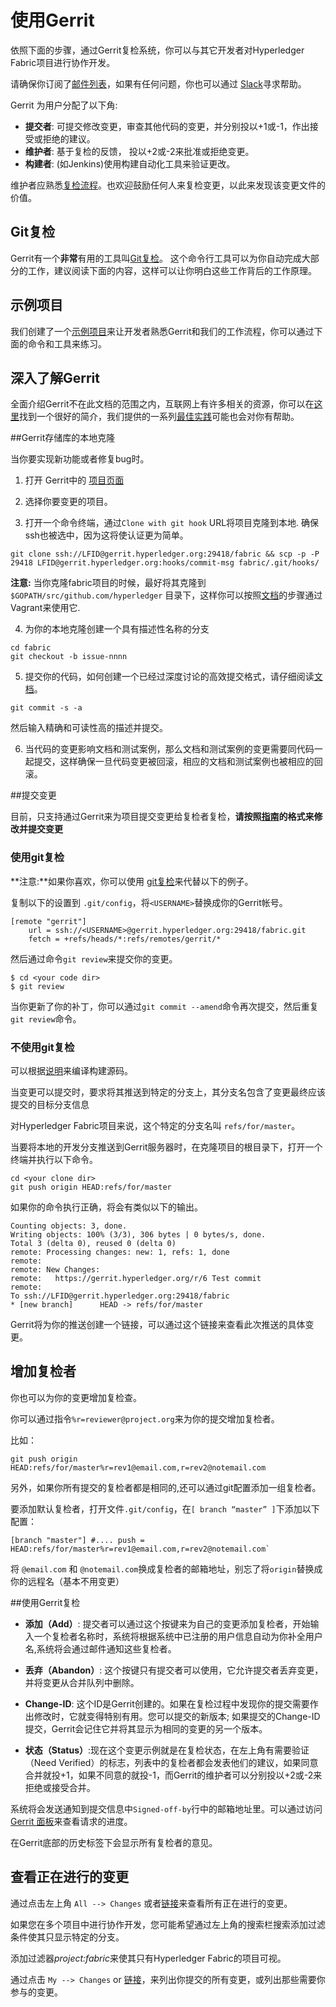 # 使用Gerrit
依照下面的步骤，通过Gerrit复检系统，你可以与其它开发者对Hyperledger Fabric项目进行协作开发。

请确保你订阅了[邮件列表](http://lists.hyperledger.org/mailman/listinfo/hyperledger-fabric)，如果有任何问题，你也可以通过 [Slack](https://hyperledgerproject.slack.com/)寻求帮助。

Gerrit 为用户分配了以下角:

* **提交者**: 可提交修改变更，审查其他代码的变更，并分别投以+1或-1，作出接受或拒绝的建议。
* **维护者**: 基于复检的反馈， 投以+2或-2来批准或拒绝变更。
* **构建者**: (如Jenkins)使用构建自动化工具来验证更改。

维护者应熟悉[复检流程](reviewing.md)。也欢迎鼓励任何人来复检变更，以此来发现该变更文件的价值。

## Git复检

Gerrit有一个**非常**有用的工具叫[Git复检](https://www.mediawiki.org/wiki/Gerrit/git-review)。
这个命令行工具可以为你自动完成大部分的工作，建议阅读下面的内容，这样可以让你明白这些工作背后的工作原理。


## 示例项目

我们创建了一个[示例项目](https://gerrit.hyperledger.org/r/#/admin/projects/lf-sandbox)来让开发者熟悉Gerrit和我们的工作流程，你可以通过下面的命令和工具来练习。

## 深入了解Gerrit

全面介绍Gerrit不在此文档的范围之内，互联网上有许多相关的资源，你可以在[这里](https://www.mediawiki.org/wiki/Gerrit/Tutorial)找到一个很好的简介，我们提供的一系列[最佳实践](best-practices.md)可能也会对你有帮助。

##Gerrit存储库的本地克隆

当你要实现新功能或者修复bug时。

1. 打开 Gerrit中的 [项目页面](https://gerrit.hyperledger.org/r/#/admin/projects/)

2. 选择你要变更的项目。

3. 打开一个命令终端，通过`Clone with git hook` URL将项目克隆到本地. 确保ssh也被选中，因为这将使认证更为简单。
```
git clone ssh://LFID@gerrit.hyperledger.org:29418/fabric && scp -p -P 29418 LFID@gerrit.hyperledger.org:hooks/commit-msg fabric/.git/hooks/
```

**注意:** 当你克隆fabric项目的时候，最好将其克隆到`$GOPATH/src/github.com/hyperledger` 目录下，这样你可以按照[文档](../dev-setup/devenv.md)的步骤通过Vagrant来使用它.

4. 为你的本地克隆创建一个具有描述性名称的分支

```
cd fabric
git checkout -b issue-nnnn
```

5. 提交你的代码，如何创建一个已经过深度讨论的高效提交格式，请仔细阅读[文档](changes.md)。
```
git commit -s -a
```
然后输入精确和可读性高的描述并提交。

6. 当代码的变更影响文档和测试案例，那么文档和测试案例的变更需要同代码一起提交，这样确保一旦代码变更被回滚，相应的文档和测试案例也被相应的回滚。

##提交变更

目前，只支持通过Gerrit来为项目提交变更给复检者复检，**请按照[指南](changes.md)的格式来修改并提交变更**

### 使用git复检

**注意:**如果你喜欢，你可以使用 [git复检](#Git复检)来代替以下的例子。

复制以下的设置到 `.git/config`，将`<USERNAME>`替换成你的Gerrit帐号。

```
[remote "gerrit"]
    url = ssh://<USERNAME>@gerrit.hyperledger.org:29418/fabric.git
    fetch = +refs/heads/*:refs/remotes/gerrit/*
```

然后通过命令`git review`来提交你的变更。

```
$ cd <your code dir>
$ git review
```
当你更新了你的补丁，你可以通过`git commit --amend`命令再次提交，然后重复 `git review`命令。


### 不使用git复检

 可以根据[说明](../dev-setup/build.md)来编译构建源码。

当变更可以提交时，要求将其推送到特定的分支上，其分支名包含了变更最终应该提交的目标分支信息

 对Hyperledger Fabric项目来说，这个特定的分支名叫 `refs/for/master`。

当要将本地的开发分支推送到Gerrit服务器时，在克隆项目的根目录下，打开一个终端并执行以下命令。

```
cd <your clone dir>
git push origin HEAD:refs/for/master
```
如果你的命令执行正确，将会有类似以下的输出。

```
Counting objects: 3, done.
Writing objects: 100% (3/3), 306 bytes | 0 bytes/s, done.
Total 3 (delta 0), reused 0 (delta 0)
remote: Processing changes: new: 1, refs: 1, done
remote:
remote: New Changes:
remote:   https://gerrit.hyperledger.org/r/6 Test commit
remote:
To ssh://LFID@gerrit.hyperledger.org:29418/fabric
* [new branch]      HEAD -> refs/for/master
```
Gerrit将为你的推送创建一个链接，可以通过这个链接来查看此次推送的具体变更。

## 增加复检者

你也可以为你的变更增加复检查。

你可以通过指令`%r=reviewer@project.org`来为你的提交增加复检者。  

比如：

```
git push origin HEAD:refs/for/master%r=rev1@email.com,r=rev2@notemail.com
```

另外，如果你所有提交的复检者都是相同的,还可以通过git配置添加一组复检者。

要添加默认复检者，打开文件`.git/config`，在`[ branch “master” ]`下添加以下配置：

```
[branch "master"] #.... push =
HEAD:refs/for/master%r=rev1@email.com,r=rev2@notemail.com`
```

将 `@email.com` 和 `@notemail.com`换成复检者的邮箱地址，别忘了将`origin`替换成你的远程名（基本不用变更）

##使用Gerrit复检

* **添加（Add）**: 提交者可以通过这个按键来为自己的变更添加复检者，开始输入一个复检者名称时，系统将根据系统中已注册的用户信息自动为你补全用户名,系统将会通过邮件通知这些复检者。

* **丢弃（Abandon）**: 这个按键只有提交者可以使用，它允许提交者丢弃变更，并将变更从合并队列中删除。

* **Change-ID**: 这个ID是Gerrit创建的。如果在复检过程中发现你的提交需要作出修改时，它就变得特别有用。您可以提交的新版本; 如果提交的Change-ID提交，Gerrit会记住它并将其显示为相同的变更的另一个版本。

* **状态（Status）**:现在这个变更示例就是在复检状态，在左上角有需要验证（Need Verified）的标志，列表中的复检者都会发表他们的建议，如果同意合并就投+1，如果不同意的就投-1，而Gerrit的维护者可以分别投以+2或-2来拒绝或接受合并。

系统将会发送通知到提交信息中`Signed-off-by`行中的邮箱地址里。可以通过访问[Gerrit 面板](https://gerrit.hyperledger.org/r/#/dashboard/self)来查看请求的进度。

在Gerrit底部的历史标签下会显示所有复检者的意见。

## 查看正在进行的变更

通过点击左上角 `All --> Changes` 或者[链接](https://gerrit.hyperledger.org/r/#/q/project:fabric)来查看所有正在进行的变更。

如果您在多个项目中进行协作开发，您可能希望通过左上角的搜索栏搜索添加过滤条件使其只显示特定的分支。

添加过滤器*project:fabric*来使其只有Hyperledger Fabric的项目可视。

通过点击 `My --> Changes` or [链接](https://gerrit.hyperledger.org/r/#/dashboard/self)，来列出你提交的所有变更，或列出那些需要你参与的变更。